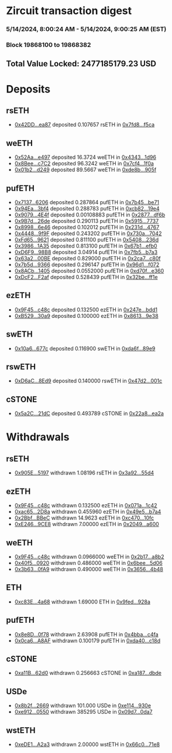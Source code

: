 # Zircuit transaction digest
### 5/14/2024, 8:00:24 AM - 5/14/2024, 9:00:25 AM (EST)
### Block 19868100 to 19868382

## Total Value Locked: 2477185179.23 USD

# Deposits
## rsETH
- [0x42DD...ea87](https://etherscan.io/address/0x42DD13650509F6aF2bc54334f269D44a63B5ea87) deposited 0.107657 rsETH in [0x7fd8...f5ca](https://etherscan.io/tx/0x42DD13650509F6aF2bc54334f269D44a63B5ea87)
## weETH
- [0x52Aa...e497](https://etherscan.io/address/0x52Aa899454998Be5b000Ad077a46Bbe360F4e497) deposited 16.3724 weETH in [0x4343...1d96](https://etherscan.io/tx/0x52Aa899454998Be5b000Ad077a46Bbe360F4e497)
- [0x8Bee...c7C2](https://etherscan.io/address/0x8Beee20319C7879F025bd1E18156CAABd247c7C2) deposited 96.3242 weETH in [0x7cf4...1f0a](https://etherscan.io/tx/0x8Beee20319C7879F025bd1E18156CAABd247c7C2)
- [0x01b2...d249](https://etherscan.io/address/0x01b2E49f1F3fBF81DB90Fc9718672900c12Dd249) deposited 89.5667 weETH in [0xde8b...905f](https://etherscan.io/tx/0x01b2E49f1F3fBF81DB90Fc9718672900c12Dd249)
## pufETH
- [0x7137...6206](https://etherscan.io/address/0x7137138667fFa8fE45a3794DE20803a5cAE36206) deposited 0.287864 pufETH in [0x7b45...be71](https://etherscan.io/tx/0x7137138667fFa8fE45a3794DE20803a5cAE36206)
- [0x94Ea...3bf4](https://etherscan.io/address/0x94Eaaf85cb5872001e0947C7FBC92fC5Ec9D3bf4) deposited 0.288783 pufETH in [0xcb82...19e4](https://etherscan.io/tx/0x94Eaaf85cb5872001e0947C7FBC92fC5Ec9D3bf4)
- [0x9079...4E4f](https://etherscan.io/address/0x9079C8cA7Bd7551d72B8F447979C54bdA5574E4f) deposited 0.00108883 pufETH in [0x2877...df6b](https://etherscan.io/tx/0x9079C8cA7Bd7551d72B8F447979C54bdA5574E4f)
- [0x9B7d...26de](https://etherscan.io/address/0x9B7d9Deac7B1af9b2a11f38eAB4D2503102826de) deposited 0.290113 pufETH in [0x5915...7737](https://etherscan.io/tx/0x9B7d9Deac7B1af9b2a11f38eAB4D2503102826de)
- [0x8998...6e46](https://etherscan.io/address/0x8998a2a3bB4df7cc54b6C4E662966012afA36e46) deposited 0.102012 pufETH in [0x231d...4767](https://etherscan.io/tx/0x8998a2a3bB4df7cc54b6C4E662966012afA36e46)
- [0x4448...9f9F](https://etherscan.io/address/0x44482570513655aE86d0eEaD714dF2Ef25Fa9f9F) deposited 0.243202 pufETH in [0x730a...7042](https://etherscan.io/tx/0x44482570513655aE86d0eEaD714dF2Ef25Fa9f9F)
- [0xFd65...9621](https://etherscan.io/address/0xFd654b4851c55122C2E5881f621044EcC40C9621) deposited 0.811100 pufETH in [0x5408...236d](https://etherscan.io/tx/0xFd654b4851c55122C2E5881f621044EcC40C9621)
- [0x3986...1A35](https://etherscan.io/address/0x3986e7A9c5e8ef6e72441Ef3205094E5Fc091A35) deposited 0.813100 pufETH in [0x67b1...efb0](https://etherscan.io/tx/0x3986e7A9c5e8ef6e72441Ef3205094E5Fc091A35)
- [0xD6F9...98B8](https://etherscan.io/address/0xD6F9fc60b805eFc18878F64CB69bE959789298B8) deposited 3.04914 pufETH in [0x7fb5...b7a3](https://etherscan.io/tx/0xD6F9fc60b805eFc18878F64CB69bE959789298B8)
- [0x63a2...00BE](https://etherscan.io/address/0x63a2Cd027a955a0A50cCB52D5c8aC88D749A00BE) deposited 0.829000 pufETH in [0x2ca7...c80f](https://etherscan.io/tx/0x63a2Cd027a955a0A50cCB52D5c8aC88D749A00BE)
- [0x7b5d...9366](https://etherscan.io/address/0x7b5d87fad3C3499f03DEc1eceb572d4452fa9366) deposited 0.296147 pufETH in [0x96d1...f072](https://etherscan.io/tx/0x7b5d87fad3C3499f03DEc1eceb572d4452fa9366)
- [0x8ACb...1405](https://etherscan.io/address/0x8ACbd60653b29b748259380FD72dC500A2A31405) deposited 0.0552000 pufETH in [0xd70f...e360](https://etherscan.io/tx/0x8ACbd60653b29b748259380FD72dC500A2A31405)
- [0xDcF2...F2af](https://etherscan.io/address/0xDcF298Bcd5fc6e1EBe3FD5Fb4b1C5e2771c0F2af) deposited 0.528439 pufETH in [0x32be...ff1e](https://etherscan.io/tx/0xDcF298Bcd5fc6e1EBe3FD5Fb4b1C5e2771c0F2af)
## ezETH
- [0x9F45...c48c](https://etherscan.io/address/0x9F45F7F50e90337fa50c625dB98AE584bC1Dc48c) deposited 0.132500 ezETH in [0x247e...bdd1](https://etherscan.io/tx/0x9F45F7F50e90337fa50c625dB98AE584bC1Dc48c)
- [0xB529...30a9](https://etherscan.io/address/0xB529dB50331A0A2B133B5573fb6873Eab3F930a9) deposited 0.100000 ezETH in [0x8613...9e38](https://etherscan.io/tx/0xB529dB50331A0A2B133B5573fb6873Eab3F930a9)
## swETH
- [0x10a6...677c](https://etherscan.io/address/0x10a669EAF229c464F12ee0A26af18dBaB442677c) deposited 0.116900 swETH in [0xda6f...89e9](https://etherscan.io/tx/0x10a669EAF229c464F12ee0A26af18dBaB442677c)
## rswETH
- [0xD6aC...8Ed9](https://etherscan.io/address/0xD6aC546c467Ec700bf4aD84E790ed8A467108Ed9) deposited 0.140000 rswETH in [0x47d2...001c](https://etherscan.io/tx/0xD6aC546c467Ec700bf4aD84E790ed8A467108Ed9)
## cSTONE
- [0x5a2C...21dC](https://etherscan.io/address/0x5a2CAfD70568c5Ea8f0B979F70DD32b3e5C421dC) deposited 0.493789 cSTONE in [0x22a8...ea2a](https://etherscan.io/tx/0x5a2CAfD70568c5Ea8f0B979F70DD32b3e5C421dC)
# Withdrawals
## rsETH
- [0x905E...5197](https://etherscan.io/address/0x905Ee99bC72bF3f92C24F8E82986Ab3983aA5197) withdrawn 1.08196 rsETH in [0x3a92...55d4](https://etherscan.io/tx/0x905Ee99bC72bF3f92C24F8E82986Ab3983aA5197)
## ezETH
- [0x9F45...c48c](https://etherscan.io/address/0x9F45F7F50e90337fa50c625dB98AE584bC1Dc48c) withdrawn 0.132500 ezETH in [0x071a...1c42](https://etherscan.io/tx/0x9F45F7F50e90337fa50c625dB98AE584bC1Dc48c)
- [0xac65...2D8a](https://etherscan.io/address/0xac65C22043937B8F4d23FBB5aC475E2E62332D8a) withdrawn 0.455960 ezETH in [0x49e5...b7a4](https://etherscan.io/tx/0xac65C22043937B8F4d23FBB5aC475E2E62332D8a)
- [0x2Bbf...BBeC](https://etherscan.io/address/0x2Bbf83b12593543C5E1062Ca5a1A95b486A0BBeC) withdrawn 14.9623 ezETH in [0xc470...10fc](https://etherscan.io/tx/0x2Bbf83b12593543C5E1062Ca5a1A95b486A0BBeC)
- [0xE246...9CE8](https://etherscan.io/address/0xE246ef33F236E3DF9D7F0b32b7ef770efb9d9CE8) withdrawn 7.00000 ezETH in [0x2049...a600](https://etherscan.io/tx/0xE246ef33F236E3DF9D7F0b32b7ef770efb9d9CE8)
## weETH
- [0x9F45...c48c](https://etherscan.io/address/0x9F45F7F50e90337fa50c625dB98AE584bC1Dc48c) withdrawn 0.0966000 weETH in [0x2b17...a8b2](https://etherscan.io/tx/0x9F45F7F50e90337fa50c625dB98AE584bC1Dc48c)
- [0x40f5...0920](https://etherscan.io/address/0x40f59bb1F46F7E50EfD4fbF0d4f4F204F4420920) withdrawn 0.486000 weETH in [0x6bee...5d06](https://etherscan.io/tx/0x40f59bb1F46F7E50EfD4fbF0d4f4F204F4420920)
- [0x3b63...0fA9](https://etherscan.io/address/0x3b638105BDD913971970040a6BD46fBAd9e80fA9) withdrawn 0.490000 weETH in [0x3656...4b48](https://etherscan.io/tx/0x3b638105BDD913971970040a6BD46fBAd9e80fA9)
## ETH
- [0xc83E...4a68](https://etherscan.io/address/0xc83Ec3aAf7658D190f471A0714c49Ce4Ef874a68) withdrawn 1.69000 ETH in [0x9fed...928a](https://etherscan.io/tx/0xc83Ec3aAf7658D190f471A0714c49Ce4Ef874a68)
## pufETH
- [0x8e8D...0f78](https://etherscan.io/address/0x8e8D306774f300DF9E807eb6a5caeeD105d70f78) withdrawn 2.63908 pufETH in [0x4bba...c4fa](https://etherscan.io/tx/0x8e8D306774f300DF9E807eb6a5caeeD105d70f78)
- [0x0ca6...A8AF](https://etherscan.io/address/0x0ca6A7Cddd4a6B13b5352Dc0C706431d9f8eA8AF) withdrawn 0.100179 pufETH in [0xda40...c18d](https://etherscan.io/tx/0x0ca6A7Cddd4a6B13b5352Dc0C706431d9f8eA8AF)
## cSTONE
- [0xa11B...62d0](https://etherscan.io/address/0xa11BCaF46a21C81CDf0fF4068b549fF7a09762d0) withdrawn 0.256663 cSTONE in [0xa187...dbde](https://etherscan.io/tx/0xa11BCaF46a21C81CDf0fF4068b549fF7a09762d0)
## USDe
- [0x8b2f...2669](https://etherscan.io/address/0x8b2f74b39e8aF16F44365a359B02AcD2a5402669) withdrawn 101.000 USDe in [0xe114...930e](https://etherscan.io/tx/0x8b2f74b39e8aF16F44365a359B02AcD2a5402669)
- [0xe912...0550](https://etherscan.io/address/0xe912caC1a6641004a8803687Ee7699227Fdb0550) withdrawn 385295 USDe in [0x09d7...0da7](https://etherscan.io/tx/0xe912caC1a6641004a8803687Ee7699227Fdb0550)
## wstETH
- [0xeDE1...A2a3](https://etherscan.io/address/0xeDE1FAaF984763A544Ac3E95b4198434c552A2a3) withdrawn 2.00000 wstETH in [0x66c0...71e8](https://etherscan.io/tx/0xeDE1FAaF984763A544Ac3E95b4198434c552A2a3)
